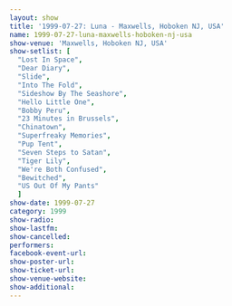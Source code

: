 ```yaml
---
layout: show
title: '1999-07-27: Luna - Maxwells, Hoboken NJ, USA'
name: 1999-07-27-luna-maxwells-hoboken-nj-usa
show-venue: 'Maxwells, Hoboken NJ, USA'
show-setlist: [
  "Lost In Space",
  "Dear Diary",
  "Slide",
  "Into The Fold",
  "Sideshow By The Seashore",
  "Hello Little One",
  "Bobby Peru",
  "23 Minutes in Brussels",
  "Chinatown",
  "Superfreaky Memories",
  "Pup Tent",
  "Seven Steps to Satan",
  "Tiger Lily",
  "We're Both Confused",
  "Bewitched",
  "US Out Of My Pants"
  ]
show-date: 1999-07-27
category: 1999
show-radio: 
show-lastfm: 
show-cancelled: 
performers: 
facebook-event-url: 
show-poster-url: 
show-ticket-url: 
show-venue-website: 
show-additional: 
---
```


